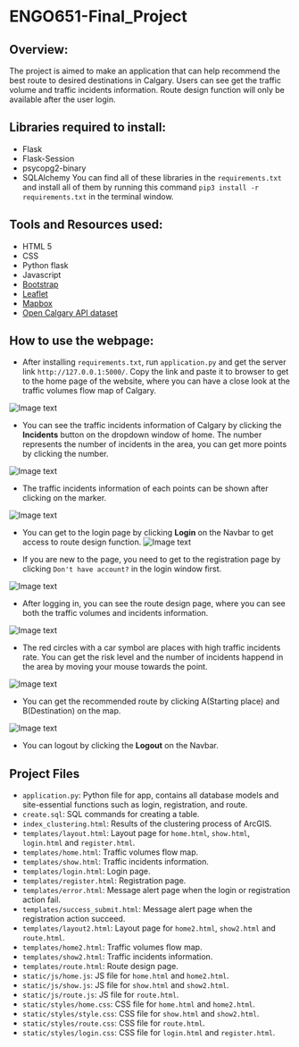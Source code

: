 # ENGO651-Final_Project

## Overview:
The project is aimed to make an application that can help recommend the best route to desired destinations in Calgary. Users can see get the traffic volume and traffic incidents information. Route design function will only be available after the user login. 

## Libraries required to install:
- Flask
- Flask-Session
- psycopg2-binary
- SQLAlchemy
You can find all of these libraries in the `requirements.txt` and install all of them by running this command `pip3 install -r requirements.txt` in the terminal window.

## Tools and Resources used:
- HTML 5
- CSS
- Python flask 
- Javascript
- [Bootstrap](https://getbootstrap.com/)
- [Leaflet](https://leafletjs.com/)
- [Mapbox](https://www.mapbox.com/)
- [Open Calgary API dataset](https://data.calgary.ca/)

## How to use the webpage:
* After installing `requirements.txt`, run `application.py` and get the server link `http://127.0.0.1:5000/`. Copy the link and paste it to browser to get to the home page of the website, where you can have a close look at the traffic volumes flow map of Calgary.

![Image text](https://raw.githubusercontent.com/shellyxielt/image/main/4%20Home%20Page.png)

* You can see the traffic incidents information of Calgary by clicking the **Incidents** button on the dropdown window of home. The number represents the number of incidents in the area, you can get more points by clicking the number.

![Image text](https://raw.githubusercontent.com/shellyxielt/image/main/%E6%88%AA%E5%B1%8F2021-04-13%2018.52.12.png)

* The traffic incidents information of each points can be shown after clicking on the marker.

![Image text](https://raw.githubusercontent.com/shellyxielt/image/main/14%20Traffic%20Incidents%20Popup.png)

* You can get to the login page by clicking  **Login** on the Navbar to get access to route design function.
![Image text](https://raw.githubusercontent.com/shellyxielt/image/main/8%20Login%20Page.png)

* If you are new to the page, you need to get to the registration page by clicking `Don't have account?` in the login window first.

![Image text](https://raw.githubusercontent.com/shellyxielt/image/main/9%20Registration%20Page.png)

* After logging in, you can see the route design page, where you can see both the traffic volumes and incidents information. 

![Image text](https://raw.githubusercontent.com/shellyxielt/image/main/10%20Route%20Design%20Page.png)

* The red circles with a car symbol are places with high traffic incidents rate. You can get the risk level and the number of incidents happend in the area by moving your mouse towards the point.

![Image text](https://raw.githubusercontent.com/shellyxielt/image/main/15%20Route%20Design%20Popup.png)

* You can get the recommended route by clicking A(Starting place) and B(Destination) on the map.

![Image text](https://raw.githubusercontent.com/shellyxielt/image/main/11%20Route%20Design%20Results.png)

* You can logout by clicking the **Logout** on the Navbar.

## Project Files
- `application.py`: Python file for app, contains all database models and site-essential functions such as login, registration, and route.
- `create.sql`: SQL commands for creating a table.
- `index_clustering.html`: Results of the clustering process of ArcGIS.
- `templates/layout.html`: Layout page for `home.html`, `show.html`, `login.html` and `register.html`.
- `templates/home.html`: Traffic volumes flow map.
- `templates/show.html`: Traffic incidents information.
- `templates/login.html`: Login page.
- `templates/register.html`: Registration page.
- `templates/error.html`: Message alert page when the login or registration action fail.
- `templates/success_submit.html`: Message alert page when the registration action succeed.
- `templates/layout2.html`: Layout page for `home2.html`, `show2.html` and `route.html`.
- `templates/home2.html`: Traffic volumes flow map.
- `templates/show2.html`: Traffic incidents information.
- `templates/route.html`: Route design page.
- `static/js/home.js`: JS file for `home.html` and `home2.html`.
- `static/js/show.js`: JS file for `show.html` and `show2.html`.
- `static/js/route.js`: JS file for `route.html`.
- `static/styles/home.css`: CSS file for `home.html` and `home2.html`.
- `static/styles/style.css`: CSS file for `show.html` and `show2.html`.
- `static/styles/route.css`: CSS file for `route.html`.
- `static/styles/login.css`: CSS file for `login.html` and `register.html`.
